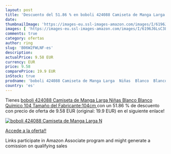 ```yaml
---
layout: post
title: 'Descuento del 51.86 % en boboli 424088 Camiseta de Manga Larga  N'
date: 
thumbnailImage: 'https://images-eu.ssl-images-amazon.com/images/I/6196J6LsC3L._SL200_.jpg'
images: [ 'https://images-eu.ssl-images-amazon.com/images/I/6196J6LsC3L._SL200_.jpg' ]
comments: true
category: ofertas
author: ring
slug: 'B06W2FWLNF-es'
description:
actualPrice: 9.58 EUR
currency: EUR
price: 9.58
comparePrice: 19.9 EUR
inStock: true
prodname: 'boboli 424088 Camiseta de Manga Larga  Niñas  Blanco  Blanco Químico   104  Tamaño del Fabricante:104cm '
country: 'es'
---
```


Tienes [boboli 424088 Camiseta de Manga Larga  Niñas  Blanco  Blanco Químico   104  Tamaño del Fabricante:104cm ](https://www.amazon.es/dp/B06W2FWLNF/?tag=tolees-21) con un 51.86 % de descuento con precio de oferta de 9.58 EUR (original: 19.9 EUR) en el siguiente enlace!

[![boboli 424088 Camiseta de Manga Larga  N](https://images-eu.ssl-images-amazon.com/images/I/6196J6LsC3L._SL200_.jpg)](https://www.amazon.es/dp/B06W2FWLNF/?tag=tolees-21)

[Accede a la oferta!!](https://www.amazon.es/dp/B06W2FWLNF/?tag=tolees-21)

Links participate in Amazon Associate program and might generate a comission on qualifying sales


